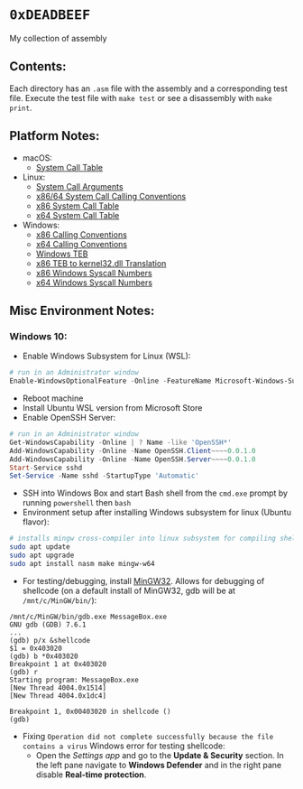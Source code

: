 # `0xDEADBEEF`

My collection of assembly

## Contents:

Each directory has an `.asm` file with the assembly and a corresponding test file. Execute the test file with `make test` or see a disassembly with `make print`.

## Platform Notes:

- macOS:
  - [System Call Table](https://opensource.apple.com/source/xnu/xnu-2782.20.48/bsd/kern/syscalls.master)
- Linux:
  - [System Call Arguments](https://syscalls.kernelgrok.com/)
  - [x86/64 System Call Calling Conventions](https://stackoverflow.com/questions/2535989/what-are-the-calling-conventions-for-unix-linux-system-calls-on-i386-and-x86-6)
  - [x86 System Call Table](https://elixir.free-electrons.com/linux/latest/source/arch/x86/entry/syscalls/syscall_32.tbl)
  - [x64 System Call Table](https://elixir.free-electrons.com/linux/latest/source/arch/x86/entry/syscalls/syscall_64.tbl)
- Windows:
  - [x86 Calling Conventions](https://en.wikipedia.org/wiki/X86_calling_conventions#cdecl)
  - [x64 Calling Conventions](https://docs.microsoft.com/en-us/cpp/build/x64-calling-convention)
  - [Windows TEB](https://www.geoffchappell.com/studies/windows/win32/ntdll/structs/teb/index.htm)
  - [x86 TEB to kernel32.dll Translation](https://idafchev.github.io/images/windows_shellcode/locate_dll1.gif)
  - [x86 Windows Syscall Numbers](https://j00ru.vexillium.org/syscalls/nt/32/)
  - [x64 Windows Syscall Numbers](https://j00ru.vexillium.org/syscalls/nt/64/)

## Misc Environment Notes:

### Windows 10:

  - Enable Windows Subsystem for Linux (WSL):

  ```powershell
  # run in an Administrator window
  Enable-WindowsOptionalFeature -Online -FeatureName Microsoft-Windows-Subsystem-Linux
  ```
  
  - Reboot machine
  - Install Ubuntu WSL version from Microsoft Store
  - Enable OpenSSH Server:

  ```powershell
  # run in an Administrator window
  Get-WindowsCapability -Online | ? Name -like 'OpenSSH*'
  Add-WindowsCapability -Online -Name OpenSSH.Client~~~~0.0.1.0 
  Add-WindowsCapability -Online -Name OpenSSH.Server~~~~0.0.1.0
  Start-Service sshd
  Set-Service -Name sshd -StartupType 'Automatic'
  ```
  
  - SSH into Windows Box and start Bash shell from the `cmd.exe` prompt by running `powershell` then `bash`
  - Environment setup after installing Windows subsystem for linux (Ubuntu flavor):

  ```bash
  # installs mingw cross-compiler into linux subsystem for compiling shellcode
  sudo apt update
  sudo apt upgrade
  sudo apt install nasm make mingw-w64
  ```
  
  - For testing/debugging, install [MinGW32](http://www.mingw.org/wiki/Getting_Started). Allows for debugging of shellcode (on a default install of MinGW32, gdb will be at `/mnt/c/MinGW/bin/`):

  ```
  /mnt/c/MinGW/bin/gdb.exe MessageBox.exe
  GNU gdb (GDB) 7.6.1
  ...
  (gdb) p/x &shellcode
  $1 = 0x403020
  (gdb) b *0x403020
  Breakpoint 1 at 0x403020
  (gdb) r
  Starting program: MessageBox.exe
  [New Thread 4004.0x1514]
  [New Thread 4004.0x1dc4]
  
  Breakpoint 1, 0x00403020 in shellcode ()
  (gdb)
  ```

  - Fixing `Operation did not complete successfully because the file contains a virus` Windows error for testing shellcode:
    - Open the _Settings app_ and go to the **Update & Security** section. In the left pane navigate to **Windows Defender** and in the right pane disable **Real-time protection**.
